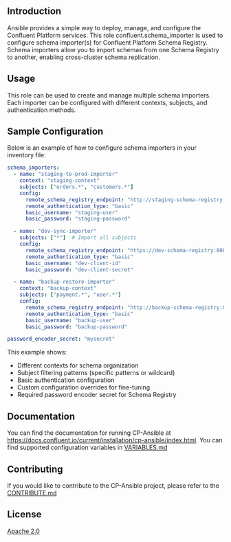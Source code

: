 ## Introduction

Ansible provides a simple way to deploy, manage, and configure the Confluent Platform services.
This role confluent.schema_importer is used to configure schema importer(s) for Confluent Platform Schema Registry.
Schema importers allow you to import schemas from one Schema Registry to another, enabling cross-cluster schema replication.

## Usage

This role can be used to create and manage multiple schema importers. Each importer can be configured with different contexts, subjects, and authentication methods.

## Sample Configuration

Below is an example of how to configure schema importers in your inventory file:

```yaml
schema_importers:
  - name: "staging-to-prod-importer"
    context: "staging-context"
    subjects: ["orders.*", "customers.*"]
    config:
      remote_schema_registry_endpoint: "http://staging-schema-registry:8081"
      remote_authentication_type: "basic"
      basic_username: "staging-user"
      basic_password: "staging-password"

  - name: "dev-sync-importer"
    subjects: ["*"]  # Import all subjects
    config:
      remote_schema_registry_endpoint: "https://dev-schema-registry:8081"
      remote_authentication_type: "basic"
      basic_username: "dev-client-id"
      basic_password: "dev-client-secret"

  - name: "backup-restore-importer"
    context: "backup-context"
    subjects: ["payment.*", "user.*"]
    config:
      remote_schema_registry_endpoint: "http://backup-schema-registry:8081"
      remote_authentication_type: "basic"
      basic_username: "backup-user"
      basic_password: "backup-password"

password_encoder_secret: "mysecret"
```

This example shows:
- Different contexts for schema organization
- Subject filtering patterns (specific patterns or wildcard)
- Basic authentication configuration
- Custom configuration overrides for fine-tuning
- Required password encoder secret for Schema Registry

## Documentation

You can find the documentation for running CP-Ansible at https://docs.confluent.io/current/installation/cp-ansible/index.html.
You can find supported configuration variables in [VARIABLES.md](docs/VARIABLES.md)

## Contributing

If you would like to contribute to the CP-Ansible project, please refer to the [CONTRIBUTE.md](docs/CONTRIBUTING.md)

## License

[Apache 2.0](docs/LICENSE.md)
